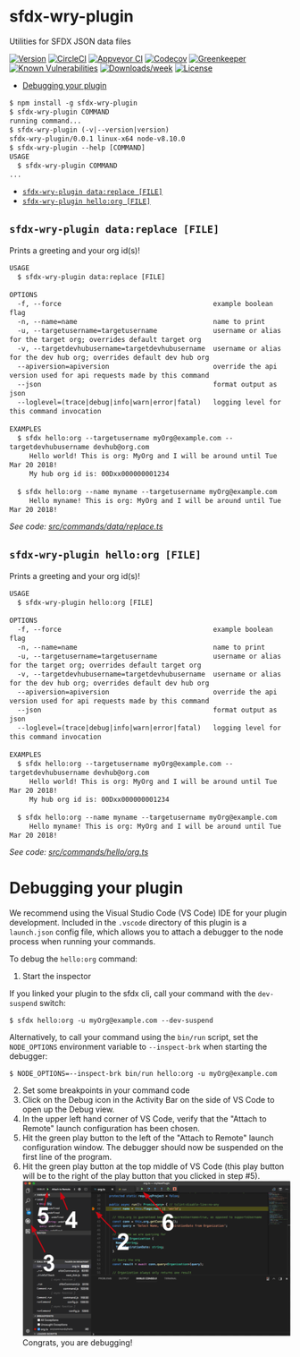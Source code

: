 sfdx-wry-plugin
===============

Utilities for SFDX JSON data files

[![Version](https://img.shields.io/npm/v/sfdx-wry-plugin.svg)](https://npmjs.org/package/sfdx-wry-plugin)
[![CircleCI](https://circleci.com/gh/billryoung/sfdx-wry-plugin/tree/master.svg?style=shield)](https://circleci.com/gh/billryoung/sfdx-wry-plugin/tree/master)
[![Appveyor CI](https://ci.appveyor.com/api/projects/status/github/billryoung/sfdx-wry-plugin?branch=master&svg=true)](https://ci.appveyor.com/project/heroku/sfdx-wry-plugin/branch/master)
[![Codecov](https://codecov.io/gh/billryoung/sfdx-wry-plugin/branch/master/graph/badge.svg)](https://codecov.io/gh/billryoung/sfdx-wry-plugin)
[![Greenkeeper](https://badges.greenkeeper.io/billryoung/sfdx-wry-plugin.svg)](https://greenkeeper.io/)
[![Known Vulnerabilities](https://snyk.io/test/github/billryoung/sfdx-wry-plugin/badge.svg)](https://snyk.io/test/github/billryoung/sfdx-wry-plugin)
[![Downloads/week](https://img.shields.io/npm/dw/sfdx-wry-plugin.svg)](https://npmjs.org/package/sfdx-wry-plugin)
[![License](https://img.shields.io/npm/l/sfdx-wry-plugin.svg)](https://github.com/billryoung/sfdx-wry-plugin/blob/master/package.json)

<!-- toc -->
* [Debugging your plugin](#debugging-your-plugin)
<!-- tocstop -->
<!-- install -->
<!-- usage -->
```sh-session
$ npm install -g sfdx-wry-plugin
$ sfdx-wry-plugin COMMAND
running command...
$ sfdx-wry-plugin (-v|--version|version)
sfdx-wry-plugin/0.0.1 linux-x64 node-v8.10.0
$ sfdx-wry-plugin --help [COMMAND]
USAGE
  $ sfdx-wry-plugin COMMAND
...
```
<!-- usagestop -->
<!-- commands -->
* [`sfdx-wry-plugin data:replace [FILE]`](#sfdx-wry-plugin-datareplace-file)
* [`sfdx-wry-plugin hello:org [FILE]`](#sfdx-wry-plugin-helloorg-file)

## `sfdx-wry-plugin data:replace [FILE]`

Prints a greeting and your org id(s)!

```
USAGE
  $ sfdx-wry-plugin data:replace [FILE]

OPTIONS
  -f, --force                                      example boolean flag
  -n, --name=name                                  name to print
  -u, --targetusername=targetusername              username or alias for the target org; overrides default target org
  -v, --targetdevhubusername=targetdevhubusername  username or alias for the dev hub org; overrides default dev hub org
  --apiversion=apiversion                          override the api version used for api requests made by this command
  --json                                           format output as json
  --loglevel=(trace|debug|info|warn|error|fatal)   logging level for this command invocation

EXAMPLES
  $ sfdx hello:org --targetusername myOrg@example.com --targetdevhubusername devhub@org.com
     Hello world! This is org: MyOrg and I will be around until Tue Mar 20 2018!
     My hub org id is: 00Dxx000000001234
  
  $ sfdx hello:org --name myname --targetusername myOrg@example.com
     Hello myname! This is org: MyOrg and I will be around until Tue Mar 20 2018!
```

_See code: [src/commands/data/replace.ts](https://github.com/billryoung/sfdx-wry-plugin/blob/v0.0.1/src/commands/data/replace.ts)_

## `sfdx-wry-plugin hello:org [FILE]`

Prints a greeting and your org id(s)!

```
USAGE
  $ sfdx-wry-plugin hello:org [FILE]

OPTIONS
  -f, --force                                      example boolean flag
  -n, --name=name                                  name to print
  -u, --targetusername=targetusername              username or alias for the target org; overrides default target org
  -v, --targetdevhubusername=targetdevhubusername  username or alias for the dev hub org; overrides default dev hub org
  --apiversion=apiversion                          override the api version used for api requests made by this command
  --json                                           format output as json
  --loglevel=(trace|debug|info|warn|error|fatal)   logging level for this command invocation

EXAMPLES
  $ sfdx hello:org --targetusername myOrg@example.com --targetdevhubusername devhub@org.com
     Hello world! This is org: MyOrg and I will be around until Tue Mar 20 2018!
     My hub org id is: 00Dxx000000001234
  
  $ sfdx hello:org --name myname --targetusername myOrg@example.com
     Hello myname! This is org: MyOrg and I will be around until Tue Mar 20 2018!
```

_See code: [src/commands/hello/org.ts](https://github.com/billryoung/sfdx-wry-plugin/blob/v0.0.1/src/commands/hello/org.ts)_
<!-- commandsstop -->
<!-- debugging-your-plugin -->
# Debugging your plugin
We recommend using the Visual Studio Code (VS Code) IDE for your plugin development. Included in the `.vscode` directory of this plugin is a `launch.json` config file, which allows you to attach a debugger to the node process when running your commands.

To debug the `hello:org` command: 
1. Start the inspector
  
If you linked your plugin to the sfdx cli, call your command with the `dev-suspend` switch: 
```sh-session
$ sfdx hello:org -u myOrg@example.com --dev-suspend
```
  
Alternatively, to call your command using the `bin/run` script, set the `NODE_OPTIONS` environment variable to `--inspect-brk` when starting the debugger:
```sh-session
$ NODE_OPTIONS=--inspect-brk bin/run hello:org -u myOrg@example.com
```

2. Set some breakpoints in your command code
3. Click on the Debug icon in the Activity Bar on the side of VS Code to open up the Debug view.
4. In the upper left hand corner of VS Code, verify that the "Attach to Remote" launch configuration has been chosen.
5. Hit the green play button to the left of the "Attach to Remote" launch configuration window. The debugger should now be suspended on the first line of the program. 
6. Hit the green play button at the top middle of VS Code (this play button will be to the right of the play button that you clicked in step #5).
<br><img src=".images/vscodeScreenshot.png" width="480" height="278"><br>
Congrats, you are debugging!
